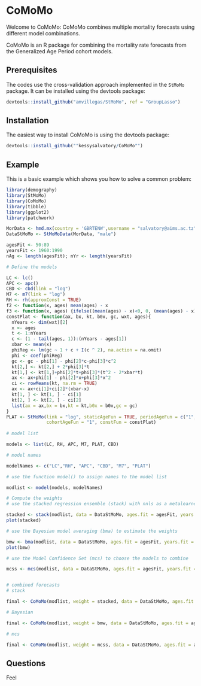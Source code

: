 # CoMoMo

Welcome to CoMoMo: CoMoMo combines multiple mortality forecasts using different model combinations.

CoMoMo is an R package for combining the mortality rate forecasts from the Generalized Age Period cohort models. 

## Prerequisites

The codes use the cross-validation approach implemented in the `StMoMo` package. It can be installed using the devtools package:

``` r
devtools::install_github("amvillegas/StMoMo", ref = "GroupLasso")
```

## Installation

The easiest way to install CoMoMo is using the devtools package:

``` r
devtools::install_github(""kessysalvatory/CoMoMo"")
```

## Example

This is a basic example which shows you how to solve a common problem:

``` r
library(demography)
library(StMoMo)
library(CoMoMo)
library(tibble)
library(ggplot2)
library(patchwork)

MorData <- hmd.mx(country = 'GBRTENW',username = "salvatory@aims.ac.tz", password = "Salva=0606")
DataStMoMo <- StMoMoData(MorData, "male")

agesFit <- 50:89
yearsFit <- 1960:1990
nAg <- length(agesFit); nYr <- length(yearsFit)

# Define the models

LC <- lc()
APC <- apc()
CBD <- cbd(link = "log")
M7 <- m7(link = "log")
RH <- rh(approxConst = TRUE)
f2 <- function(x, ages) mean(ages) - x
f3 <- function(x, ages) {ifelse((mean(ages) - x)<0, 0, (mean(ages) - x))}
constPlat <- function(ax, bx, kt, b0x, gc, wxt, ages){
  nYears <- dim(wxt)[2]
  x <- ages
  t <- 1:nYears
  c <- (1 - tail(ages, 1)):(nYears - ages[1])
  xbar <- mean(x)
  phiReg <- lm(gc ~ 1 + c + I(c ^ 2), na.action = na.omit)
  phi <- coef(phiReg)
  gc <- gc - phi[1] - phi[2]*c-phi[3]*c^2
  kt[2,] <- kt[2,] + 2*phi[3]*t
  kt[1,] <- kt[1,]+phi[2]*t+phi[3]*(t^2 - 2*xbar*t)
  ax <- ax+phi[1] - phi[2]*x+phi[3]*x^2
  ci <- rowMeans(kt, na.rm = TRUE)
  ax <- ax+ci[1]+ci[2]*(xbar-x)
  kt[1, ] <- kt[1, ] - ci[1]
  kt[2, ] <- kt[2, ] - ci[2]
  list(ax = ax,bx = bx,kt = kt,b0x = b0x,gc = gc)
}
PLAT <- StMoMo(link = "log", staticAgeFun = TRUE, periodAgeFun = c("1", f2),
               cohortAgeFun = "1", constFun = constPlat)
               
# model list 

models <- list(LC, RH, APC, M7, PLAT, CBD)

# model names 

modelNames <- c("LC","RH", "APC", "CBD", "M7", "PLAT")

# use the function model() to assign names to the model list

modlist <- model(models, modelNames)

# Compute the weights
# use the stacked regression ensemble (stack) with nnls as a metalearner 

stacked <- stack(modlist, data = DataStMoMo, ages.fit = agesFit, years.fit = yearsFit, h = 5, metalearner = "nnls")
plot(stacked)

# use the Bayesian model averaging (bma) to estimate the weights

bmw <- bma(modlist, data = DataStMoMo, ages.fit = agesFit, years.fit = yearsFit, h = 5, method = "cv")
plot(bmw)

# use the Model Confidence Set (mcs) to choose the models to combine

mcss <- mcs(modlist, data = DataStMoMo, ages.fit = agesFit, years.fit = yearsFit, h = 5, B = 5000, l=3, alpha = 0.1,  method = "cv")


# combined forecasts
# stack

final <- CoMoMo(modlist, weight = stacked, data = DataStMoMo, ages.fit = agesFit,years.fit = yearsFit, h = 5)

# Bayesian

final <- CoMoMo(modlist, weight = bmw, data = DataStMoMo, ages.fit = agesFit,years.fit = yearsFit, h = 5)

# mcs

final <- CoMoMo(modlist, weight = mcss, data = DataStMoMo, ages.fit = agesFit,years.fit = yearsFit, h = 5)
```

## Questions 

Feel 
